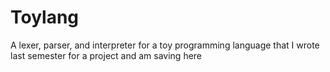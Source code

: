 # Toylang
A lexer, parser, and interpreter for a toy programming language that I wrote last semester for a project and am saving here
